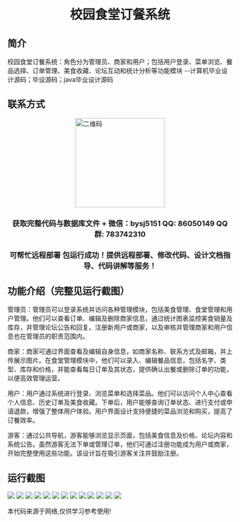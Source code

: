 <p><h1 align="center">校园食堂订餐系统</h1></p>

## 简介
校园食堂订餐系统：角色分为管理员、商家和用户；包括用户登录、菜单浏览、餐品选择、订单管理、美食收藏、论坛互动和统计分析等功能模块    --计算机毕业设计源码；毕设源码；java毕业设计源码


## 联系方式
<img src="https://bs-1329754181.cos.ap-shanghai.myqcloud.com/wx.jpg" alt="二维码" style="display: block; margin: 0 auto;" width="200px">
<p><h3 align="center">获取完整代码与数据库文件 + 微信：bysj5151 QQ: 86050149 QQ群: 783742310</h3></p>
<p><h3 align="center">可帮忙远程部署 包运行成功！提供远程部署、修改代码、设计文档指导、代码讲解等服务！</h3></p>

## 功能介绍（完整见运行截图）
管理员：管理员可以登录系统并访问各种管理模块，包括美食管理、食堂管理和用户管理。他们可以查看订单、编辑及删除商家信息，通过统计图表监控美食销量及库存，并管理论坛公告和回复。注册新用户或商家，以及审核并管理商家和用户信息也在管理员的职责范围内。

商家：商家可通过界面查看及编辑自身信息，如商家名称、联系方式及邮箱，并上传展示图片。在食堂管理模块中，他们可以录入、编辑餐品信息，包括名字、类型、库存和价格，并能查看每日订单及其状态，提供确认出餐或删除订单的功能，以便高效管理运营。

用户：用户通过系统进行登录、浏览菜单和选择菜品。他们可以访问个人中心查看个人信息、历史订单及美食收藏。下单后，用户能够查询订单状态、进行支付或申请退款，增强了整体用户体验。用户界面设计支持便捷的菜品浏览和购买，提高了订餐效率。

游客：通过公共导航，游客能够浏览显示页面，包括美食信息及价格、论坛内容和系统公告。虽然游客无法下单或管理订单，他们可通过注册功能成为用户或商家，开始完整使用这些功能。该设计旨在吸引游客关注并鼓励注册。


## 运行截图
![](https://bs-1329754181.cos.ap-shanghai.myqcloud.com/spring/CampusCanteenOrderSystem/img/001.jpg)
![](https://bs-1329754181.cos.ap-shanghai.myqcloud.com/spring/CampusCanteenOrderSystem/img/002.jpg)
![](https://bs-1329754181.cos.ap-shanghai.myqcloud.com/spring/CampusCanteenOrderSystem/img/003.jpg)
![](https://bs-1329754181.cos.ap-shanghai.myqcloud.com/spring/CampusCanteenOrderSystem/img/004.jpg)
![](https://bs-1329754181.cos.ap-shanghai.myqcloud.com/spring/CampusCanteenOrderSystem/img/005.jpg)
![](https://bs-1329754181.cos.ap-shanghai.myqcloud.com/spring/CampusCanteenOrderSystem/img/006.jpg)
![](https://bs-1329754181.cos.ap-shanghai.myqcloud.com/spring/CampusCanteenOrderSystem/img/007.jpg)
![](https://bs-1329754181.cos.ap-shanghai.myqcloud.com/spring/CampusCanteenOrderSystem/img/008.jpg)
![](https://bs-1329754181.cos.ap-shanghai.myqcloud.com/spring/CampusCanteenOrderSystem/img/009.jpg)
![](https://bs-1329754181.cos.ap-shanghai.myqcloud.com/spring/CampusCanteenOrderSystem/img/010.jpg)
![](https://bs-1329754181.cos.ap-shanghai.myqcloud.com/spring/CampusCanteenOrderSystem/img/011.jpg)
![](https://bs-1329754181.cos.ap-shanghai.myqcloud.com/spring/CampusCanteenOrderSystem/img/012.jpg)
![](https://bs-1329754181.cos.ap-shanghai.myqcloud.com/spring/CampusCanteenOrderSystem/img/013.jpg)

<p>本代码来源于网络,仅供学习参考使用!</p>
